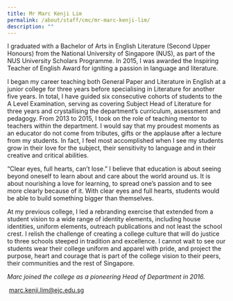 ```yaml
---
title: Mr Marc Kenji Lim
permalink: /about/staff/cmc/mr-marc-kenji-lim/
description: ""
---
```


I graduated with a Bachelor of Arts in English Literature (Second Upper Honours) from the National University of Singapore (NUS), as part of the NUS University Scholars Programme. In 2015, I was awarded the Inspiring Teacher of English Award for igniting a passion in language and literature.

I began my career teaching both General Paper and Literature in English at a junior college for three years before specialising in Literature for another five years. In total, I have guided six consecutive cohorts of students to the A Level Examination, serving as covering Subject Head of Literature for three years and crystallising the department’s curriculum, assessment and pedagogy. From 2013 to 2015, I took on the role of teaching mentor to teachers within the department. I would say that my proudest moments as an educator do not come from tributes, gifts or the applause after a lecture from my students. In fact, I feel most accomplished when I see my students grow in their love for the subject, their sensitivity to language and in their creative and critical abilities.

“Clear eyes, full hearts, can’t lose.” I believe that education is about seeing beyond oneself to learn about and care about the world around us. It is about nourishing a love for learning, to spread one’s passion and to see more clearly because of it. With clear eyes and full hearts, students would be able to build something bigger than themselves.

At my previous college, I led a rebranding exercise that extended from a student vision to a wide range of identity elements, including house identities, uniform elements, outreach publications and not least the school crest. I relish the challenge of creating a college culture that will do justice to three schools steeped in tradition and excellence. I cannot wait to see our students wear their college uniform and apparel with pride, and project the purpose, heart and courage that is part of the college vision to their peers, their communities and the rest of Singapore.

_Marc joined the college as a pioneering Head of Department in 2016._

 [marc.kenji.lim@ejc.edu.sg](mailto:marc.kenji.lim@ejc.edu.sg)